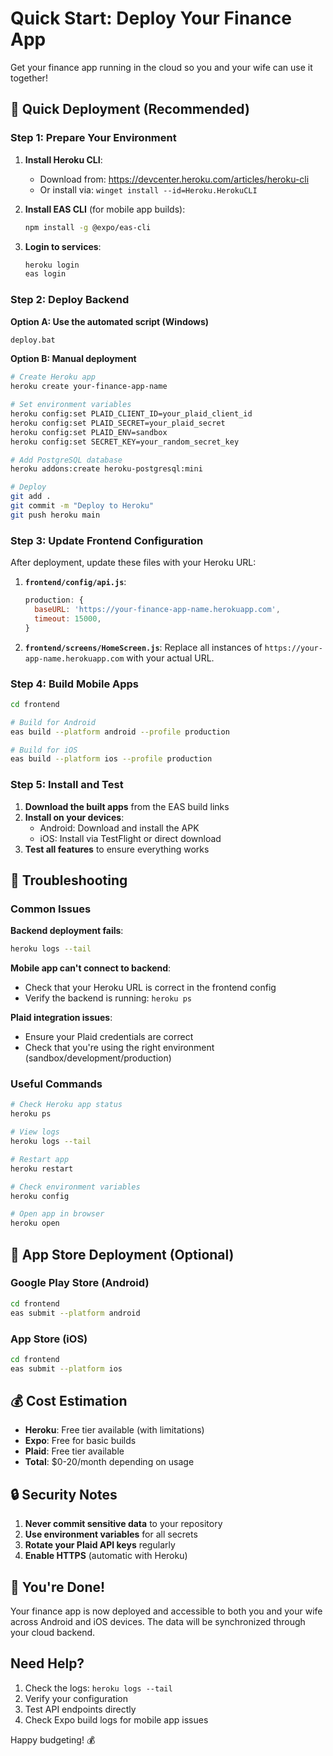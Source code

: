 # Quick Start: Deploy Your Finance App

Get your finance app running in the cloud so you and your wife can use it together!

## 🚀 Quick Deployment (Recommended)

### Step 1: Prepare Your Environment

1. **Install Heroku CLI**:
   - Download from: https://devcenter.heroku.com/articles/heroku-cli
   - Or install via: `winget install --id=Heroku.HerokuCLI`

2. **Install EAS CLI** (for mobile app builds):
   ```bash
   npm install -g @expo/eas-cli
   ```

3. **Login to services**:
   ```bash
   heroku login
   eas login
   ```

### Step 2: Deploy Backend

**Option A: Use the automated script (Windows)**
```bash
deploy.bat
```

**Option B: Manual deployment**
```bash
# Create Heroku app
heroku create your-finance-app-name

# Set environment variables
heroku config:set PLAID_CLIENT_ID=your_plaid_client_id
heroku config:set PLAID_SECRET=your_plaid_secret
heroku config:set PLAID_ENV=sandbox
heroku config:set SECRET_KEY=your_random_secret_key

# Add PostgreSQL database
heroku addons:create heroku-postgresql:mini

# Deploy
git add .
git commit -m "Deploy to Heroku"
git push heroku main
```

### Step 3: Update Frontend Configuration

After deployment, update these files with your Heroku URL:

1. **`frontend/config/api.js`**:
   ```javascript
   production: {
     baseURL: 'https://your-finance-app-name.herokuapp.com',
     timeout: 15000,
   }
   ```

2. **`frontend/screens/HomeScreen.js`**:
   Replace all instances of `https://your-app-name.herokuapp.com` with your actual URL.

### Step 4: Build Mobile Apps

```bash
cd frontend

# Build for Android
eas build --platform android --profile production

# Build for iOS
eas build --platform ios --profile production
```

### Step 5: Install and Test

1. **Download the built apps** from the EAS build links
2. **Install on your devices**:
   - Android: Download and install the APK
   - iOS: Install via TestFlight or direct download
3. **Test all features** to ensure everything works

## 🔧 Troubleshooting

### Common Issues

**Backend deployment fails**:
```bash
heroku logs --tail
```

**Mobile app can't connect to backend**:
- Check that your Heroku URL is correct in the frontend config
- Verify the backend is running: `heroku ps`

**Plaid integration issues**:
- Ensure your Plaid credentials are correct
- Check that you're using the right environment (sandbox/development/production)

### Useful Commands

```bash
# Check Heroku app status
heroku ps

# View logs
heroku logs --tail

# Restart app
heroku restart

# Check environment variables
heroku config

# Open app in browser
heroku open
```

## 📱 App Store Deployment (Optional)

### Google Play Store (Android)
```bash
cd frontend
eas submit --platform android
```

### App Store (iOS)
```bash
cd frontend
eas submit --platform ios
```

## 💰 Cost Estimation

- **Heroku**: Free tier available (with limitations)
- **Expo**: Free for basic builds
- **Plaid**: Free tier available
- **Total**: $0-20/month depending on usage

## 🔒 Security Notes

1. **Never commit sensitive data** to your repository
2. **Use environment variables** for all secrets
3. **Rotate your Plaid API keys** regularly
4. **Enable HTTPS** (automatic with Heroku)

## 🎉 You're Done!

Your finance app is now deployed and accessible to both you and your wife across Android and iOS devices. The data will be synchronized through your cloud backend.

## Need Help?

1. Check the logs: `heroku logs --tail`
2. Verify your configuration
3. Test API endpoints directly
4. Check Expo build logs for mobile app issues

Happy budgeting! 💰 